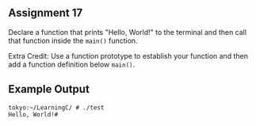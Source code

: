 ## Assignment 17
Declare a function that prints "Hello, World!" to the terminal and then call that function inside the `main()` function.

Extra Credit: Use a function prototype to establish your function and then add a function definition below `main()`.

## Example Output
```terminal_session
tokyo:~/LearningC/ # ./test                                         
Hello, World!# 
```